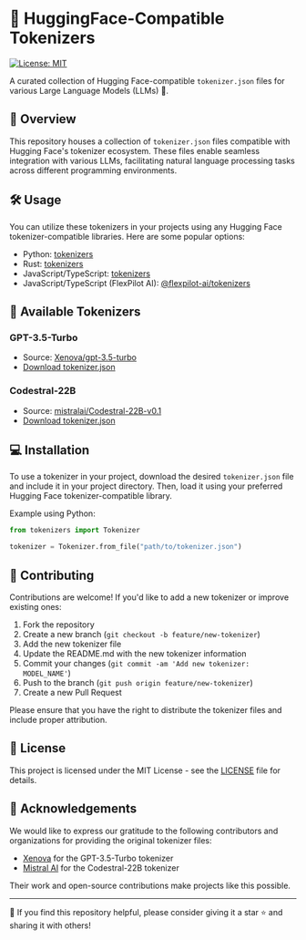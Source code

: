 # 🤗 HuggingFace-Compatible Tokenizers

[![License: MIT](https://img.shields.io/badge/License-MIT-yellow.svg)](https://opensource.org/licenses/MIT)

A curated collection of Hugging Face-compatible `tokenizer.json` files for various Large Language Models (LLMs) 🤖.

## 🌟 Overview

This repository houses a collection of `tokenizer.json` files compatible with Hugging Face's tokenizer ecosystem. These files enable seamless integration with various LLMs, facilitating natural language processing tasks across different programming environments.

## 🛠 Usage

You can utilize these tokenizers in your projects using any Hugging Face tokenizer-compatible libraries. Here are some popular options:

- Python: [tokenizers](https://pypi.org/project/tokenizers/)
- Rust: [tokenizers](https://crates.io/crates/tokenizers)
- JavaScript/TypeScript: [tokenizers](https://www.npmjs.com/package/tokenizers)
- JavaScript/TypeScript (FlexPilot AI): [@flexpilot-ai/tokenizers](https://www.npmjs.com/package/@flexpilot-ai/tokenizers)

## 📂 Available Tokenizers

### GPT-3.5-Turbo

- Source: [Xenova/gpt-3.5-turbo](https://huggingface.co/Xenova/gpt-3.5-turbo)
- [Download tokenizer.json](/gpt-3.5-turbo.json)

### Codestral-22B

- Source: [mistralai/Codestral-22B-v0.1](https://huggingface.co/mistralai/Codestral-22B-v0.1)
- [Download tokenizer.json](/codestral-22b.json)

## 💻 Installation

To use a tokenizer in your project, download the desired `tokenizer.json` file and include it in your project directory. Then, load it using your preferred Hugging Face tokenizer-compatible library.

Example using Python:

```python
from tokenizers import Tokenizer

tokenizer = Tokenizer.from_file("path/to/tokenizer.json")
```

## 🤝 Contributing

Contributions are welcome! If you'd like to add a new tokenizer or improve existing ones:

1. Fork the repository
2. Create a new branch (`git checkout -b feature/new-tokenizer`)
3. Add the new tokenizer file
4. Update the README.md with the new tokenizer information
5. Commit your changes (`git commit -am 'Add new tokenizer: MODEL_NAME'`)
6. Push to the branch (`git push origin feature/new-tokenizer`)
7. Create a new Pull Request

Please ensure that you have the right to distribute the tokenizer files and include proper attribution.

## 📄 License

This project is licensed under the MIT License - see the [LICENSE](LICENSE) file for details.

## 🙏 Acknowledgements

We would like to express our gratitude to the following contributors and organizations for providing the original tokenizer files:

- [Xenova](https://huggingface.co/Xenova) for the GPT-3.5-Turbo tokenizer
- [Mistral AI](https://huggingface.co/mistralai) for the Codestral-22B tokenizer

Their work and open-source contributions make projects like this possible.

---

📣 If you find this repository helpful, please consider giving it a star ⭐️ and sharing it with others!
